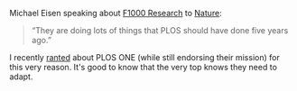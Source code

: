 <!--
.. title: A high-profile endorsement of F1000 Research
.. slug: a-high-profile-endorsement-of-f1000-research
.. date: 2013-11-20 06:48:32
.. tags: open access,plos,science publishing
.. category: 
.. link: 
.. description: 
.. type: text
.. has_math: no
.. status: published
.. wp-status: publish
-->

<html><body><p>Michael Eisen speaking about <a href="f1000research.com">F1000 Research</a> to <a href="http://www.nature.com/news/plos-profits-prompt-revamp-1.14205">Nature</a>:
</p><blockquote>“They are doing lots of things that PLOS should have done five years ago.”</blockquote>
I recently <a href="ilovesymposia.com/2013/10/04/why-plos-one-is-no-longer-my-default-journal/">ranted</a> about PLOS ONE (while still endorsing their mission) for this very reason. It's good to know that the very top knows they need to adapt.</body></html>
